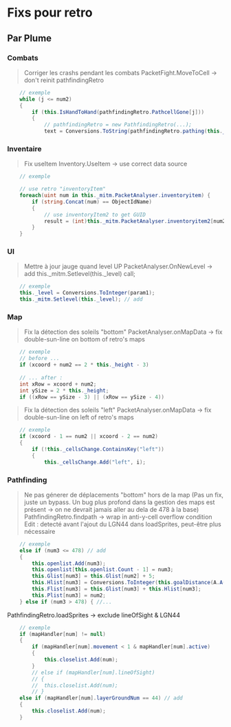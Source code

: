 # Fixs pour retro
## Par Plume

### Combats

> Corriger les crashs pendant les combats
PacketFight.MoveToCell -> don't reinit pathfindingRetro
```csharp
    // exemple
    while (j <= num2)
	{
        if (this.IsHandToHand(pathfindingRetro.PathcellGone[j]))
        {
            // pathfindingRetro = new PathfindingRetro(...);
            text = Conversions.ToString(pathfindingRetro.pathing(this._mitm.PacketAnalyser._cellsRetro, list, this.GetFighter(this._mitm.PacketAnalyser.idperso).CellId, pathfindingRetro.PathcellGone[j], this._mitm.PacketAnalyser._width, false, true, this.PointsMovement));
```

### Inventaire

> Fix useItem
Inventory.UseItem -> use correct data source
```csharp
    // exemple

    // use retro "inventoryItem"
    foreach(uint num in this._mitm.PacketAnalyser.inventoryitem) {
        if (string.Concat(num) == ObjectIdName)
        {
            // use inventoryItem2 to get GUID
            result = (int)this._mitm.PacketAnalyser.inventoryitem2[num2];
        }
    }
```

### UI

> Mettre à jour jauge quand level UP
PacketAnalyser.OnNewLevel -> add this._mitm.Setlevel(this._level) call;
```csharp
    // exemple
    this._level = Conversions.ToInteger(param1);
    this._mitm.Setlevel(this._level); // add
```

### Map

> Fix la détection des soleils "bottom"
PacketAnalyser.onMapData -> fix double-sun-line on bottom of retro's maps
```csharp                       
    // exemple
    // before ...
    if (xcoord + num2 == 2 * this._height - 3)
    
    // ... after :
    int xRow = xcoord + num2;
    int ySize = 2 * this._height;
    if ((xRow == ySize - 3) || (xRow == ySize - 4))
```

> Fix la détection des soleils "left"
PacketAnalyser.onMapData -> fix double-sun-line on left of retro's maps
```csharp                       
    // exemple
    if (xcoord - 1 == num2 || xcoord - 2 == num2)
    {
	    if (!this._cellsChange.ContainsKey("left"))
		{
		    this._cellsChange.Add("left", i);
```

### Pathfinding

> Ne pas génerer de déplacements "bottom" hors de la map
>  (Pas un fix, juste un bypass. Un bug plus profond dans la gestion des maps est présent -> on ne devrait jamais aller au dela de 478 à la base)
PathfindingRetro.findpath -> wrap in anti-y-cell overflow condition
> Edit : detecté avant l'ajout du LGN44 dans loadSprites, peut-être plus nécessaire
```csharp
    // exemple
    else if (num3 <= 478) // add
    {
    	this.openlist.Add(num3);
    	this.openlist[this.openlist.Count - 1] = num3;
    	this.Glist[num3] = this.Glist[num2] + 5;
    	this.Hlist[num3] = Conversions.ToInteger(this.goalDistance(A.A(-539478863), num3, cell2));
    	this.Flist[num3] = this.Glist[num3] + this.Hlist[num3];
    	this.Plist[num3] = num2;
    } else if (num3 > 478) { //...
```

PathfindingRetro.loadSprites -> exclude lineOfSight & LGN44
```csharp
    // exemple
    if (mapHandler[num] != null)
    {
    	if (mapHandler[num].movement < 1 & mapHandler[num].active)
    	{
    		this.closelist.Add(num);
    	}
        // else if (mapHandler[num].lineOfSight)
    	// {
    	//	this.closelist.Add(num);
    	// }
	else if (mapHandler[num].layerGroundNum == 44) // add
	{
		this.closelist.Add(num);
	}
```
